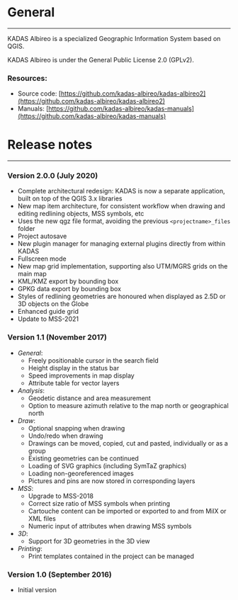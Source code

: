 General
=======
- - -
KADAS Albireo is a specialized Geographic Information System based on QGIS.

KADAS Albireo is under the General Public License 2.0 (GPLv2).

### Resources:

 * Source code: [https://github.com/kadas-albireo/kadas-albireo2](https://github.com/kadas-albireo/kadas-albireo2)
 * Manuals: [https://github.com/kadas-albireo/kadas-manuals](https://github.com/kadas-albireo/kadas-manuals)

Release notes
=============
- - -
### Version 2.0.0 (July 2020)
- Complete architectural redesign: KADAS is now a separate application, built on top of the QGIS 3.x libraries
- New map item architecture, for consistent workflow when drawing and editing redlining objects, MSS symbols, etc
- Uses the new qgz file format, avoiding the previous `<projectname>_files` folder
- Project autosave
- New plugin manager for managing external plugins directly from within KADAS
- Fullscreen mode
- New map grid implementation, supporting also UTM/MGRS grids on the main map
- KML/KMZ export by bounding box
- GPKG data export by bounding box
- Styles of redlining geometries are honoured when displayed as 2.5D or 3D objects on the Globe
- Enhanced guide grid
- Update to MSS-2021

### Version 1.1 (November 2017)
* *General*:
    - Freely positionable cursor in the search field
    - Height display in the status bar
    - Speed ​​improvements in map display
    - Attribute table for vector layers
* *Analysis*:
    - Geodetic distance and area measurement
    - Option to measure azimuth relative to the map north or geographical north
* *Draw*:
    - Optional snapping when drawing
    - Undo/redo when drawing
    - Drawings can be moved, copied, cut and pasted, individually or as a group
    - Existing geometries can be continued
    - Loading of SVG graphics (including SymTaZ graphics)
    - Loading non-georeferenced images
    - Pictures and pins are now stored in corresponding layers
* *MSS*:
    - Upgrade to MSS-2018
    - Correct size ratio of MSS symbols when printing
    - Cartouche content can be imported or exported to and from MilX or XML files
    - Numeric input of attributes when drawing MSS symbols
* *3D*:
    - Support for 3D geometries in the 3D view
* *Printing*:
    - Print templates contained in the project can be managed

### Version 1.0 (September 2016)
- Initial version
